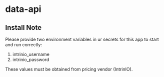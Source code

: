 # data-api

## Install Note
Please provide two environment variables in ur secrets for this app to start and run correctly:

1. intrinio_username
1. intrinio_password

These values must be obtained from pricing vendor (IntrinIO).